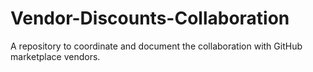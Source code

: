 # Vendor-Discounts-Collaboration
A repository to coordinate and document the collaboration with GitHub marketplace vendors.
